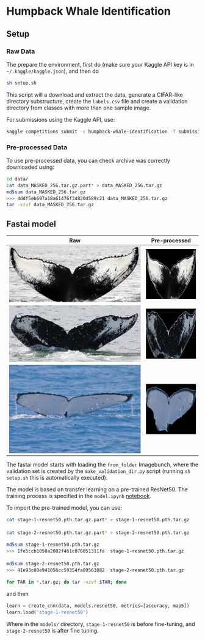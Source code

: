 # Humpback Whale Identification

## Setup

### Raw Data

The prepare the environment, first do (make sure your Kaggle API key is in `~/.kaggle/kaggle.json`), and then do

```bash
sh setup.sh
```

This script will a download and extract the data, generate a CIFAR-like directory substructure, create the `labels.csv` file and create a validation directory from classes with more than one sample image.

For submissions using the Kaggle API, use:

```bash
kaggle competitions submit -c humpback-whale-identification -f submission.csv -m "Message"
```

### Pre-processed Data

To use pre-processed data, you can check archive was correctly downloaded using:

```bash
cd data/
cat data_MASKED_256.tar.gz.part* > data_MASKED_256.tar.gz
md5sum data_MASKED_256.tar.gz
>>> 4ddf5eb697a18a61476f34820d589c21 data_MASKED_256.tar.gz
tar -xzvf data_MASKED_256.tar.gz
```

## Fastai model

| Raw | Pre-processed |
:----:|:--------------:
![0a0ec5a23](assets/0a0ec5a23.jpg) | ![0a0ec5a23](assets/0a0ec5a23_256.jpg)
![0a810e2a1](assets/0a810e2a1.jpg) | ![0a810e2a1](assets/0a810e2a1_256.jpg)
![0c2d0b8b8](assets/0c2d0b8b8.jpg) | ![0c2d0b8b8](assets/0c2d0b8b8_256.jpg)

The fastai model starts with loading the `from_folder` Imagebunch, where the validation set is created by the `make_validation_dir.py` script (running `sh setup.sh` this is automatically executed).

The model is based on transfer learning on a pre-trained ResNet50. The training process is specified in the `model.ipynb` [notebook](model.ipynb).

To import the pre-trained model, you can use:

```bash
cat stage-1-resnet50.pth.tar.gz.part* > stage-1-resnet50.pth.tar.gz

cat stage-2-resnet50.pth.tar.gz.part* > stage-2-resnet50.pth.tar.gz
```

```bash
md5sum stage-1-resnet50.pth.tar.gz
>>> 1fe5ccb1050a2082f461c076051311fa  stage-1-resnet50.pth.tar.gz

md5sum stage-2-resnet50.pth.tar.gz 
>>> 41e93c08e941056cc59354fa89563882  stage-2-resnet50.pth.tar.gz
```

```bash
for TAR in *.tar.gz; do tar -xzvf $TAR; done
```

and then

```python
learn = create_cnn(data, models.resnet50, metrics=[accuracy, map5])
learn.load('stage-1-resnet50')
```

Where in the `models/` directory, `stage-1-resnet50` is before fine-tuning, and `stage-2-resnet50` is after fine tuning.
